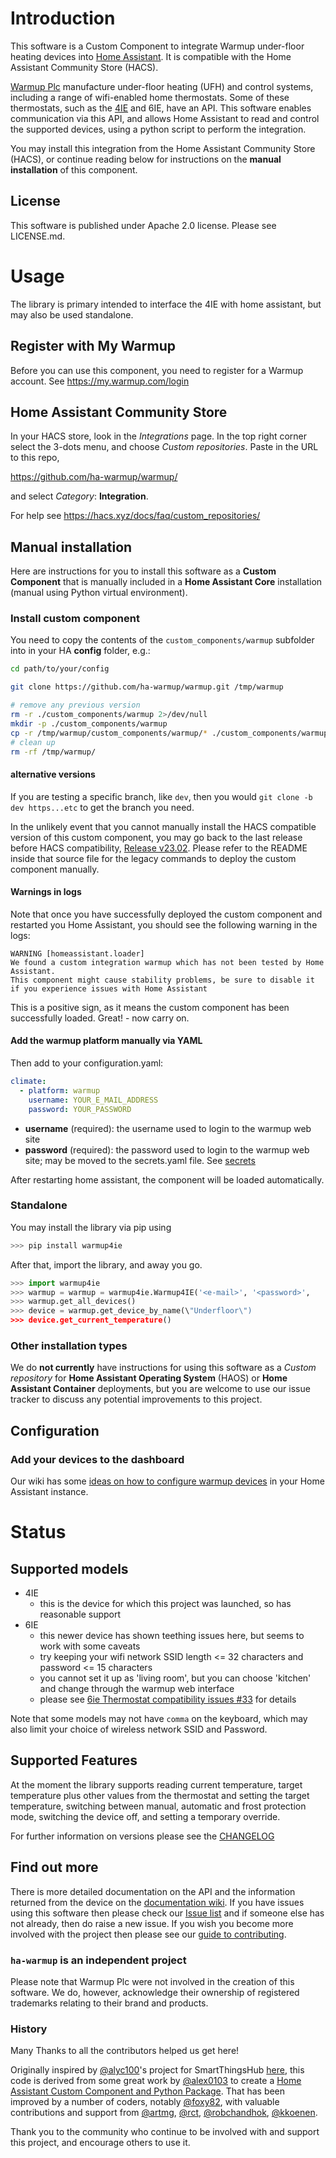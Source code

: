 # Introduction

This software is a Custom Component to integrate 
Warmup under-floor heating devices into 
[Home Assistant](https://www.home-assistant.io/). 
It is compatible with the Home Assistant Community Store (HACS).

[Warmup Plc](https://www.warmup.co.uk/) 
manufacture under-floor heating (UFH) and control systems, 
including a range of wifi-enabled home thermostats. 
Some of these thermostats, such as the 
[4IE](https://www.warmup.co.uk/thermostats/smart/4ie-underfloor-heating) 
and 6IE, have an API. 
This software enables communication via this API, 
and allows Home Assistant to read and control the supported devices, 
using a python script to perform the integration. 

You may install this integration from the 
Home Assistant Community Store (HACS), 
or continue reading below for instructions 
on the **manual installation** of this component.


## License

This software is published under Apache 2.0 license. Please see LICENSE.md.

# Usage

The library is primary intended to interface the 4IE with home
assistant, but may also be used standalone.

## Register with My Warmup

Before you can use this component, 
you need to register for a Warmup account. 
See <https://my.warmup.com/login>


## Home Assistant Community Store

In your HACS store, look in the _Integrations_ page. 
In the top right corner select the 3-dots menu, 
and choose _Custom repositories_. 
Paste in the URL to this repo, 

<https://github.com/ha-warmup/warmup/>

and select _Category_: **Integration**. 

For help see <https://hacs.xyz/docs/faq/custom_repositories/>


## Manual installation

Here are instructions for you to install this software as a 
**Custom Component** that is manually included 
in a **Home Assistant Core** installation 
(manual using Python virtual environment). 

### Install custom component

You need to copy the contents of the `custom_components/warmup` subfolder 
into in your HA **config** folder, e.g.:

```sh
cd path/to/your/config

git clone https://github.com/ha-warmup/warmup.git /tmp/warmup

# remove any previous version
rm -r ./custom_components/warmup 2>/dev/null
mkdir -p ./custom_components/warmup
cp -r /tmp/warmup/custom_components/warmup/* ./custom_components/warmup
# clean up
rm -rf /tmp/warmup/
```

#### alternative versions

If you are testing a specific branch, like `dev`, then you would `git clone -b dev https...etc` to get the branch you need. 

In the unlikely event that you cannot manually install 
the HACS compatible version of this custom component, 
you may go back to the last release before HACS compatibility, 
[Release v23.02](https://github.com/ha-warmup/warmup/releases/tag/v23.02). 
Please refer to the README inside that source file for the 
legacy commands to deploy the custom component manually.

#### Warnings in logs

Note that once you have successfully 
deployed the custom component and restarted you Home Assistant, 
you should see the following warning in the logs:

    WARNING [homeassistant.loader] 
    We found a custom integration warmup which has not been tested by Home Assistant. 
    This component might cause stability problems, be sure to disable it if you experience issues with Home Assistant

This is a positive sign, as it means 
the custom component has been successfully loaded. Great! - now carry on.

#### Add the warmup platform manually via YAML

Then add to your configuration.yaml:

```yaml
climate:
  - platform: warmup
    username: YOUR_E_MAIL_ADDRESS
    password: YOUR_PASSWORD
```

-   **username** (required): the username used to login to the warmup
    web site
-   **password** (required): the password used to login to the warmup
    web site; may be moved to the secrets.yaml file. See
    [secrets](https://www.home-assistant.io/docs/configuration/secrets/)

After restarting home assistant, the component will be loaded
automatically.

### Standalone

You may install the library via pip using

```python
>>> pip install warmup4ie
```

After that, import the library, and away you go.

```python
>>> import warmup4ie
>>> warmup = warmup = warmup4ie.Warmup4IE('<e-mail>', '<password>',
>>> warmup.get_all_devices()
>>> device = warmup.get_device_by_name(\"Underfloor\") 
>>> device.get_current_temperature()
```

### Other installation types

We do **not currently** have instructions for using this software as 
a _Custom repository_ for **Home Assistant Operating System** (HAOS) 
or **Home Assistant Container** deployments, 
but you are welcome to use our issue tracker 
to discuss any potential improvements to this project. 


## Configuration

### Add your devices to the dashboard

Our wiki has some [ideas on how to configure warmup
devices](https://github.com/ha-warmup/warmup/wiki/Configuration-ideas)
in your Home Assistant instance.




# Status

## Supported models

* 4IE
    - this is the device for which this project was launched, so has reasonable support
* 6IE
    - this newer device has shown teething issues here, but seems to work with some caveats
    - try keeping your wifi network SSID length <= 32 characters and password <= 15 characters
    - you cannot set it up as 'living room', but you can choose 'kitchen' and change through the warmup web interface 
    - please see [6ie Thermostat compatibility issues #33](https://github.com/ha-warmup/warmup/issues/33) for details

Note that some models may not have `comma` on the keyboard, which may also limit your choice of wireless network SSID and Password.

## Supported Features

At the moment the library supports reading current temperature, target
temperature plus other values from the thermostat and setting the target
temperature, switching between manual, automatic and frost protection
mode, switching the device off, and setting a temporary override.

For further information on versions please see the
[CHANGELOG](https://github.com/ha-warmup/warmup/blob/master/CHANGELOG.md)

## Find out more

There is more detailed documentation on the API and the information
returned from the device on the [documentation
wiki](https://github.com/ha-warmup/warmup/wiki). If you have issues
using this software then please check our [Issue
list](https://github.com/ha-warmup/warmup/issues) and if someone else
has not already, then do raise a new issue. If you wish you become more
involved with the project then please see our [guide to
contributing](https://github.com/ha-warmup/warmup/blob/master/CONTRIBUTING.md).

### `ha-warmup` is an independent project

Please note that Warmup Plc were not involved 
in the creation of this software. 
We do, however, acknowledge their ownership of 
registered trademarks relating to their brand and products. 

### History

Many Thanks to all the contributors helped us get here!

Originally inspired by 
[\@alyc100](https://github.com/alyc100)\'s
project for SmartThingsHub
[here](https://github.com/alyc100/SmartThingsPublic/blob/master/devicetypes/alyc100/warmup-4ie.src/warmup-4ie.groovy), 
this code is derived from some great work by
[\@alex0103](https://github.com/alex-0103) to create a [Home Assistant
Custom Component and Python
Package](https://github.com/alex-0103/warmup4IE). 
That has been improved by a number of coders, notably
[\@foxy82](https://github.com/foxy82/warmup4IE), 
with valuable contributions and support from 
[\@artmg](https://github.com/artmg/warmup), 
[\@rct](https://github.com/rct/warmup), 
[\@robchandhok](https://github.com/robchandhok/warmup),
[\@kkoenen](https://github.com/kkoenen/warmup).
 
Thank you to the community who continue to 
be involved with and support this project, 
and encourage others to use it. 

